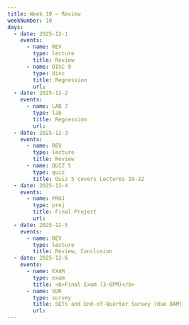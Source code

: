 ```yaml
---
title: Week 10 – Review
weekNumber: 10
days:
  - date: 2025-12-1
    events:
      - name: REV
        type: lecture
        title: Review
      - name: DISC 9
        type: disc
        title: Regression
        url:
  - date: 2025-12-2
    events:
      - name: LAB 7
        type: lab
        title: Regression
        url:
  - date: 2025-12-3
    events:
      - name: REV
        type: lecture
        title: Review
      - name: QUIZ 5
        type: quiz
        title: Quiz 5 covers Lectures 19-22
  - date: 2025-12-4
    events:
      - name: PROJ
        type: proj
        title: Final Project
        url:
  - date: 2025-12-5
    events:
      - name: REV
        type: lecture
        title: Review, Conclusion
  - date: 2025-12-6
    events:
      - name: EXAM
        type: exam
        title: <b>Final Exam (3-6PM)</b>
      - name: SUR
        type: survey
        title: SETs and End-of-Quarter Survey (due 8AM)
        url:
---
```

